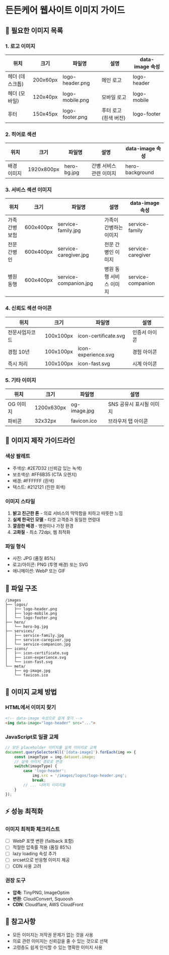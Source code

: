 # 든든케어 웹사이트 이미지 가이드

## 📸 필요한 이미지 목록

### 1. 로고 이미지
| 위치 | 크기 | 파일명 | 설명 | data-image 속성 |
|------|------|--------|------|-----------------|
| 헤더 (데스크톱) | 200x60px | logo-header.png | 메인 로고 | logo-header |
| 헤더 (모바일) | 120x40px | logo-mobile.png | 모바일 로고 | logo-mobile |
| 푸터 | 150x45px | logo-footer.png | 푸터 로고 (흰색 버전) | logo-footer |

### 2. 히어로 섹션
| 위치 | 크기 | 파일명 | 설명 | data-image 속성 |
|------|------|--------|------|-----------------|
| 배경 이미지 | 1920x800px | hero-bg.jpg | 간병 서비스 관련 이미지 | hero-background |

### 3. 서비스 섹션 이미지
| 위치 | 크기 | 파일명 | 설명 | data-image 속성 |
|------|------|--------|------|-----------------|
| 가족간병보험 | 600x400px | service-family.jpg | 가족이 간병하는 이미지 | service-family |
| 전문간병인 | 600x400px | service-caregiver.jpg | 전문 간병인 이미지 | service-caregiver |
| 병원동행 | 600x400px | service-companion.jpg | 병원 동행 서비스 이미지 | service-companion |

### 4. 신뢰도 섹션 아이콘
| 위치 | 크기 | 파일명 | 설명 | 
|------|------|--------|------|
| 전문사업자코드 | 100x100px | icon-certificate.svg | 인증서 아이콘 |
| 경험 10년 | 100x100px | icon-experience.svg | 경험 아이콘 |
| 즉시 처리 | 100x100px | icon-fast.svg | 시계 아이콘 |

### 5. 기타 이미지
| 위치 | 크기 | 파일명 | 설명 |
|------|------|--------|------|
| OG 이미지 | 1200x630px | og-image.jpg | SNS 공유시 표시될 이미지 |
| 파비콘 | 32x32px | favicon.ico | 브라우저 탭 아이콘 |

## 🎨 이미지 제작 가이드라인

### 색상 팔레트
- 주색상: #2E7D32 (신뢰감 있는 녹색)
- 보조색상: #FF6B35 (CTA 오렌지)
- 배경: #FFFFFF (흰색)
- 텍스트: #212121 (진한 회색)

### 이미지 스타일
1. **밝고 친근한 톤** - 의료 서비스의 딱딱함을 피하고 따뜻한 느낌
2. **실제 한국인 모델** - 타겟 고객층과 동일한 연령대
3. **깔끔한 배경** - 병원이나 가정 환경
4. **고화질** - 최소 72dpi, 웹 최적화

### 파일 형식
- 사진: JPG (품질 85%)
- 로고/아이콘: PNG (투명 배경) 또는 SVG
- 애니메이션: WebP 또는 GIF

## 📁 파일 구조
```
/images
├── logos/
│   ├── logo-header.png
│   ├── logo-mobile.png
│   └── logo-footer.png
├── hero/
│   └── hero-bg.jpg
├── services/
│   ├── service-family.jpg
│   ├── service-caregiver.jpg
│   └── service-companion.jpg
├── icons/
│   ├── icon-certificate.svg
│   ├── icon-experience.svg
│   └── icon-fast.svg
└── meta/
    ├── og-image.jpg
    └── favicon.ico
```

## 🔄 이미지 교체 방법

### HTML에서 이미지 찾기
```html
<!-- data-image 속성으로 쉽게 찾기 -->
<img data-image="logo-header" src="...">
```

### JavaScript로 일괄 교체
```javascript
// 모든 placeholder 이미지를 실제 이미지로 교체
document.querySelectorAll('[data-image]').forEach(img => {
    const imageType = img.dataset.image;
    // 실제 이미지 경로로 변경
    switch(imageType) {
        case 'logo-header':
            img.src = '/images/logos/logo-header.png';
            break;
        // ... 나머지 이미지들
    }
});
```

## ⚡ 성능 최적화

### 이미지 최적화 체크리스트
- [ ] WebP 포맷 변환 (fallback 포함)
- [ ] 적절한 압축률 적용 (품질 85%)
- [ ] lazy loading 속성 추가
- [ ] srcset으로 반응형 이미지 제공
- [ ] CDN 사용 고려

### 권장 도구
- **압축**: TinyPNG, ImageOptim
- **변환**: CloudConvert, Squoosh
- **CDN**: Cloudflare, AWS CloudFront

## 📝 참고사항
- 모든 이미지는 저작권 문제가 없는 것을 사용
- 의료 관련 이미지는 신뢰감을 줄 수 있는 것으로 선택
- 고령층도 쉽게 인식할 수 있는 명확한 이미지 사용